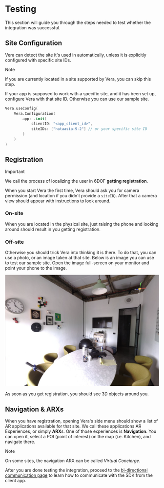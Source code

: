 # Testing

This section will guide you through the steps needed to test whether the integration was successful.

## Site Configuration

Vera can detect the site it's used in automatically, unless it is explicitly configured with specific site IDs.

> [!NOTE]  
> If you are currently located in a site supported by Vera, you can skip this step.

If your app is supposed to work with a specific site, and it has been set up, configure Vera with that site ID. Otherwise you can use our sample site.

```swift
Vera.useConfig(
    Vera.Configuration(
        app: .init(
            clientID: "<app_client_id>",
            siteIDs: ["hataasia-9-2"] // or your specific site ID
        )
    )
)
```

## Registration

> [!IMPORTANT]  
> We call the process of localizing the user in 6DOF **getting registration**.

When you start Vera the first time, Vera should ask you for camera permission (and location if you didn't provide a `siteID`). After that a camera view should appear with instructions to look around.

### On-site
When you are located in the physical site, just raising the phone and looking around should result in you getting registration. 

### Off-site
Otherwise you should trick Vera into thinking it is there. To do that, you can use a photo, or an image taken at that site. Below is an image you can use to test our sample site. Open the image full-screen on your monitor and point your phone to the image.

![Sample Registration](./registration.png)

As soon as you get registration, you should see 3D objects around you.

## Navigation & ARXs

When you have registration, opening Vera's side menu should show a list of AR applications available for that site. We call these applications AR Experiences, or simply **ARX**s. One of those experiences is **Navigation**. You can open it, select a POI (point of interest) on the map (i.e. Kitchen), and navigate there.

> [!NOTE]  
> On some sites, the navigation ARX can be called _Virtual Concierge_.

After you are done testing the integration, proceed to the [bi-directional communication page](./bidirectional-communication.md) to learn how to communicate with the SDK from the client app.


